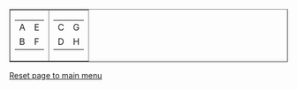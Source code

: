 <!DOCTYPE html>
<html lang="en">
<head>
    <meta charset="UTF-8">
    <title>Table</title>
</head>
<body>
    <table cellspacing="10" border="1">
       <tr>
        <td>
            <table cellspacing="15">
                <tr>
                    <td>A</td>
                    <td>E</td>
                </tr>
                <tr>
                    <td>B</td>
                    <td>F</td>
                </tr>
            </table>
        </td>
        <td>
            <table cellspacing="15">
                <tr>
                    <td>C</td>
                    <td>G</td>
                </tr>
                <tr>
                    <td>D</td>
                    <td>H</td>
                </tr>
            </table>
        </td>
       </tr>
    </table>
    <a href="index.html">Reset page to main menu</a>
</body>
</html>
